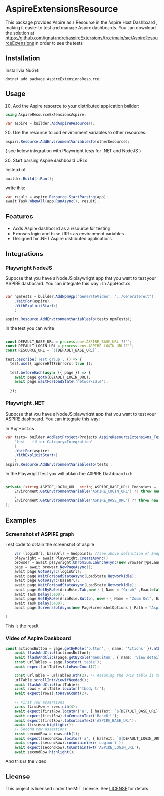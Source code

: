# AspireExtensionsResource

This package provides Aspire as a Resource in the Aspire Host Dashboard , making it easier to test and manage Aspire dashboards.
You can download the solution at https://github.com/ignatandrei/aspireExtensions/tree/main/src/AspireResourceExtensions in order to see the tests 

## Installation

Install via NuGet:

```
dotnet add package AspireExtensionsResource
```

## Usage

10. Add the Aspire resource to your distributed application builder:

```csharp
using AspireResourceExtensionsAspire;

var aspire = builder.AddAspireResource();
```

20. Use the resource to add environment variables to other resources:

```csharp
aspire.Resource.AddEnvironmentVariablesTo(otherResource);
```
( see below integration with Playwright tests for .NET and NodeJS )

30. Start parsing Aspire dashboard URLs:

Instead of 
```csharp
builder.Build().Run();
```

write this:
```csharp
var result = aspire.Resource.StartParsing(app);
await Task.WhenAll(app.RunAsync(), result);
```

## Features

- Adds Aspire dashboard as a resource for testing
- Exposes login and base URLs as environment variables
- Designed for .NET Aspire distributed applications


## Integrations

### Playwright NodeJS 

Suppose that you have a NodeJS playwright app that you want to test your ASPIRE dashboard. You can integrate this way : In AppHost.cs

```csharp

var npmTests = builder.AddNpmApp("GenerateVideo", "../GenerateTest")
    .WaitFor(aspire)
    .WithExplicitStart()
    ;

aspire.Resource.AddEnvironmentVariablesTo(tests,npmTests);

```

In the test you can write

```typescript

const DEFAULT_BASE_URL = process.env.ASPIRE_BASE_URL ??"";
const DEFAULT_LOGIN_URL = process.env.ASPIRE_LOGIN_URL??""; 
const RESOURCE_URL = `${DEFAULT_BASE_URL}`;

test.describe('Test group', () => {
  test.use({ ignoreHTTPSErrors: true });

  test.beforeEach(async ({ page }) => {
    await page.goto(DEFAULT_LOGIN_URL);
    await page.waitForLoadState('networkidle');
  
  });

```

### Playwright .NET 

Suppose that you have a NodeJS playwright app that you want to test your ASPIRE dashboard. You can integrate this way:
 
In AppHost.cs
```csharp
var tests= builder.AddTestProject<Projects.AspireResourceExtensions_Tests>("MyTests",
    "test --filter Category=Integration"
    )
    .WaitFor(aspire)
    .WithExplicitStart()
    ;
aspire.Resource.AddEnvironmentVariablesTo(tests);

```
In the Playwright test you will obtain the ASPIRE Dashboard url: 

```csharp

private (string ASPIRE_LOGIN_URL, string ASPIRE_BASE_URL) Endpoints = (
    Environment.GetEnvironmentVariable("ASPIRE_LOGIN_URL") ?? throw new ArgumentException("Should run from aspire")
    ,
    Environment.GetEnvironmentVariable("ASPIRE_BASE_URL") ?? throw new ArgumentException("Should run from aspire")
);
```

## Examples

### Screenshot of ASPIRE graph

Test code to obtain the screenshot of aspire

```csharp
    var (loginUrl, baseUrl) = Endpoints; //see above definition of Endpoints
    playwright = await Playwright.CreateAsync();
    browser = await playwright.Chromium.LaunchAsync(new BrowserTypeLaunchOptions { Headless = false });
    page = await browser.NewPageAsync();
    await page.GotoAsync(loginUrl);
    await page.WaitForLoadStateAsync(LoadState.NetworkIdle);
    await page.GotoAsync(baseUrl);
    await page.WaitForLoadStateAsync(LoadState.NetworkIdle);    
    await page.GetByRole(AriaRole.Tab,new() { Name = "Graph" ,Exact=false} ).ClickAsync();
    await Task.Delay(5000);
    await page.GetByRole(AriaRole.Button, new() { Name = "Zoom Out", Exact = false }).ClickAsync();
    await Task.Delay(5000);
    await page.ScreenshotAsync(new PageScreenshotOptions { Path = "AspireResourceGraph.png" });

}
```

This is the result

### Video of Aspire Dashboard

```typescript
const actionsButton = page.getByRole('button', { name: 'Actions' }).nth(1);
    await flashAndClick(actionsButton);
    await flashAndClick(page.getByRole('menuitem', { name: 'View details' }));
    const urlTables = page.locator('table');
    await expect(urlTables).toHaveCount(7);

    const urlTable = urlTables.nth(2); // Assuming the URLs table is the second table on the page
    urlTable.scrollIntoViewIfNeeded();
    await flashAndClick(urlTable);
    const rows = urlTable.locator('tbody tr');
    await expect(rows).toHaveCount(2);

    // First row assertions
    const firstRow = rows.nth(0);
    await expect(firstRow.locator('a', { hasText: `${DEFAULT_BASE_URL}` })).toBeVisible();
    await expect(firstRow).toContainText('BaseUrl');
    await expect(firstRow).toContainText('ASPIRE_BASE_URL');
    await firstRow.highlight();
    // Second row assertions
    const secondRow = rows.nth(1);
    await expect(secondRow.locator('a', { hasText: `${DEFAULT_LOGIN_URL}` })).toBeVisible();
    await expect(secondRow).toContainText('LoginUrl');
    await expect(secondRow).toContainText('ASPIRE_LOGIN_URL');
    await secondRow.highlight();
```

And this is the video

## License

This project is licensed under the MIT License. See [LICENSE](LICENSE) for details.
